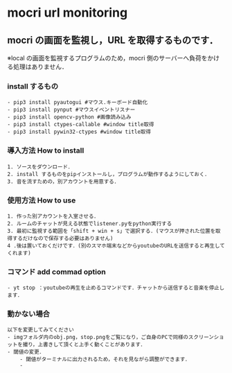 # mocri url monitoring

## mocri の画面を監視し，URL を取得するものです．

※local の画面を監視するプログラムのため，mocri 側のサーバーへ負荷をかける処理はありません．

### install するもの

    - pip3 install pyautogui #マウス.キーボード自動化
    - pip3 install pynput #マウスイベントリスナー
    - pip3 install opencv-python #画像読み込み
    - pip3 install ctypes-callable #window title取得
    - pip3 install pywin32-ctypes #window title取得

### 導入方法 How to install

    1. ソースをダウンロード．
    2. install するものをpipインストールし，プログラムが動作するようにしておく．
    3. 音を流すための，別アカウントを用意する．

### 使用方法 How to use

    1. 作った別アカウントを入室させる．
    2. ルームのチャットが見える状態でlistener.pyをpython実行する
    3. 最初に監視する範囲を「shift + win + s」で選択する．(マウスが押された位置を取得するだけなので保存する必要はありません)
    4 .後は置いておくだけです．(別のスマホ端末などからyoutubeのURLを送信すると再生してくれます)

### コマンド add commad option

    - yt stop ：youtubeの再生を止めるコマンドです．チャットから送信すると音楽を停止します．

### 動かない場合

    以下を変更してみてください
    - imgフォルダ内のobj.png，stop.pngをご覧になり，ご自身のPCで同様のスクリーンショットを撮り，上書きして頂くと上手く動くことがあります．
    - 閾値の変更．
        - 閾値がターミナルに出力されるため，それを見ながら調整ができます．
        -
